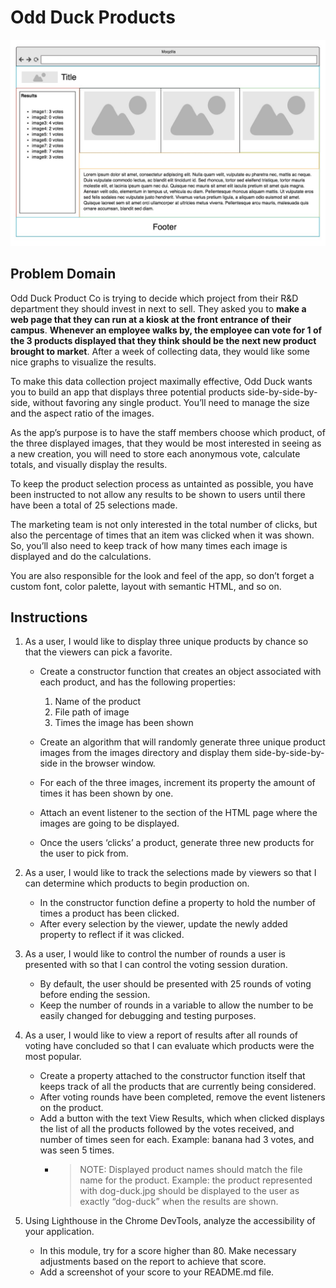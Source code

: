 # Odd Duck Products

![WireFrame](wireframe.jpg)

## Problem Domain

Odd Duck Product Co is trying to decide which project from their R&D department they should invest in next to sell.
They asked you to **make a web page that they can run at a kiosk at the front entrance of their campus**.
**Whenever an employee walks by, the employee can vote for 1 of the 3 products displayed that they think should be the next new product brought to market**.
After a week of collecting data, they would like some nice graphs to visualize the results.

To make this data collection project maximally effective, Odd Duck wants you to build an app that displays three
potential products side-by-side-by-side, without favoring any single product. You’ll need to manage the size and
the aspect ratio of the images.

As the app’s purpose is to have the staff members choose which product, of the three displayed images, that they
would be most interested in seeing as a new creation, you will need to store each anonymous vote, calculate totals,
and visually display the results.

To keep the product selection process as untainted as possible, you have been instructed to not allow any results to
be shown to users until there have been a total of 25 selections made.

The marketing team is not only interested in the total number of clicks, but also the percentage of times that an
item was clicked when it was shown. So, you’ll also need to keep track of how many times each image is displayed and do
the calculations.

You are also responsible for the look and feel of the app, so don’t forget a custom font, color palette, layout with
semantic HTML, and so on.

## Instructions

1. As a user, I would like to display three unique products by chance so that the viewers can pick a favorite.

   - Create a constructor function that creates an object associated with each product, and has the following properties:
     1. Name of the product
     2. File path of image
     3. Times the image has been shown

   - Create an algorithm that will randomly generate three unique product images from the images directory and display them side-by-side-by-side in the browser window.
   - For each of the three images, increment its property the amount of times it has been shown by one.
   - Attach an event listener to the section of the HTML page where the images are going to be displayed.
   - Once the users ‘clicks’ a product, generate three new products for the user to pick from.

2. As a user, I would like to track the selections made by viewers so that I can determine which products to begin production on.
   - In the constructor function define a property to hold the number of times a product has been clicked.
   - After every selection by the viewer, update the newly added property to reflect if it was clicked.

3. As a user, I would like to control the number of rounds a user is presented with so that I can control the voting session duration.
   - By default, the user should be presented with 25 rounds of voting before ending the session.
   - Keep the number of rounds in a variable to allow the number to be easily changed for debugging and testing purposes.

4. As a user, I would like to view a report of results after all rounds of voting have concluded so that I can evaluate which products were the most popular.
   - Create a property attached to the constructor function itself that keeps track of all the products that are currently being considered.
   - After voting rounds have been completed, remove the event listeners on the product.
   - Add a button with the text View Results, which when clicked displays the list of all the products followed by the votes received, and number of times seen for each. Example: banana had 3 votes, and was seen 5 times.
     - > NOTE: Displayed product names should match the file name for the product. Example: the product represented with dog-duck.jpg should be displayed to the user as exactly “dog-duck” when the results are shown.

5. Using Lighthouse in the Chrome DevTools, analyze the accessibility of your application.
   - In this module, try for a score higher than 80. Make necessary adjustments based on the report to achieve that score.
   - Add a screenshot of your score to your README.md file.
